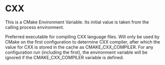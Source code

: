   

# CXX  
This is a CMake Environment Variable. Its initial value is taken from
the calling process environment.  

Preferred executable for compiling CXX language files. Will only be used by
CMake on the first configuration to determine CXX compiler, after which the
value for CXX is stored in the cache as
CMAKE_CXX_COMPILER. For any configuration
run (including the first), the environment variable will be ignored if the
CMAKE_CXX_COMPILER variable is defined.  

